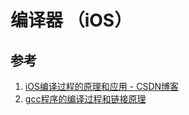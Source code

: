 # 编译器 （iOS）

###

## 参考

1. [iOS编译过程的原理和应用 - CSDN博客](http://blog.csdn.net/Hello_Hwc/article/details/53557308)
2. [ gcc程序的编译过程和链接原理](http://blog.csdn.net/czg13548930186/article/details/78331692)


